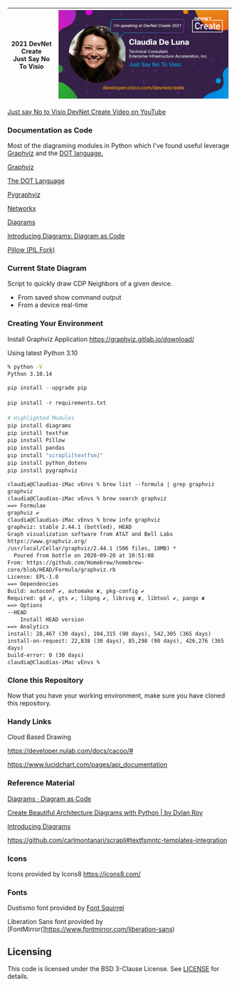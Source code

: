 | 2021 DevNet Create<br />Just Say No To Visio | ![TS30-claudiadeluna_final](images/TS30-claudiadeluna_final.jpg) |
| -------------------------------------------- | ------------------------------------------------------------ |

[Just say No to Visio DevNet Create Video on YouTube](https://youtu.be/6qDTF-rdnI0?si=wkbTAXSuuikK6NSH)

### Documentation as Code

Most of the diagraming modules in Python which I've found useful leverage [Graphviz](https://graphviz.org/about/) and the [DOT language.](https://graphviz.org/doc/info/lang.html)

[Graphviz](https://pypi.org/project/graphviz/)

[The DOT Language](https://graphviz.org/doc/info/lang.html)

[Pygraphviz](https://pygraphviz.github.io)

[Networkx](https://networkx.org/)

[Diagrams](https://github.com/mingrammer/diagrams)

[Introducing Diagrams: Diagram as Code](https://medium.com/better-programming/diagrams-diagram-as-code-56fec222cdf6)

[Pillow (PIL Fork)](https://pillow.readthedocs.io/en/stable/)



### Current State Diagram

Script to quickly draw CDP Neighbors of a given device.

- From saved show command output
- From a device real-time



### Creating Your Environment

Install Graphviz Application
https://graphviz.gitlab.io/download/

Using latest Python 3.10
```bash
% python -V
Python 3.10.14
```

```python
pip install --upgrade pip

pip install -r requirements.txt

# Highlighted Modules
pip install diagrams
pip install textfsm
pip install Pillow
pip install pandas
pip install "scrapli[textfsm]"
pip install python_dotenv
pip install pygraphviz

```

```angular2
claudia@Claudias-iMac vEnvs % brew list --formula | grep graphviz
graphviz
claudia@Claudias-iMac vEnvs % brew search graphviz
==> Formulae
graphviz ✔
claudia@Claudias-iMac vEnvs % brew info graphviz
graphviz: stable 2.44.1 (bottled), HEAD
Graph visualization software from AT&T and Bell Labs
https://www.graphviz.org/
/usr/local/Cellar/graphviz/2.44.1 (506 files, 18MB) *
  Poured from bottle on 2020-09-20 at 10:51:08
From: https://github.com/Homebrew/homebrew-core/blob/HEAD/Formula/graphviz.rb
License: EPL-1.0
==> Dependencies
Build: autoconf ✔, automake ✘, pkg-config ✔
Required: gd ✔, gts ✔, libpng ✔, librsvg ✘, libtool ✔, pango ✘
==> Options
--HEAD
	Install HEAD version
==> Analytics
install: 28,467 (30 days), 104,315 (90 days), 542,305 (365 days)
install-on-request: 22,838 (30 days), 85,298 (90 days), 426,276 (365 days)
build-error: 0 (30 days)
claudia@Claudias-iMac vEnvs %
```



### Clone this Repository

Now that you have your working environment, make sure you have cloned this repository.



### Handy Links

Cloud Based Drawing 

https://developer.nulab.com/docs/cacoo/#

https://www.lucidchart.com/pages/api_documentation



### Reference Material

[Diagrams · Diagram as Code](https://diagrams.mingrammer.com/)

[Create Beautiful Architecture Diagrams with Python | by Dylan Roy](https://towardsdatascience.com/create-beautiful-architecture-diagrams-with-python-7792a1485f97)

[Introducing Diagrams](https://medium.com/nerd-for-tech/introducing-diagrams-55b16fa805b9)

https://github.com/carlmontanari/scrapli#textfsmntc-templates-integration



### Icons

Icons provided by Icons8
https://icons8.com/



### Fonts

Dustismo font provided by [Font Squirrel](https://www.fontsquirrel.com/fonts/dustismo)

Liberation Sans font provided by [FontMirror(]https://www.fontmirror.com/liberation-sans)



## Licensing

This code is licensed under the BSD 3-Clause License. See [LICENSE](LICENSE) for details.

